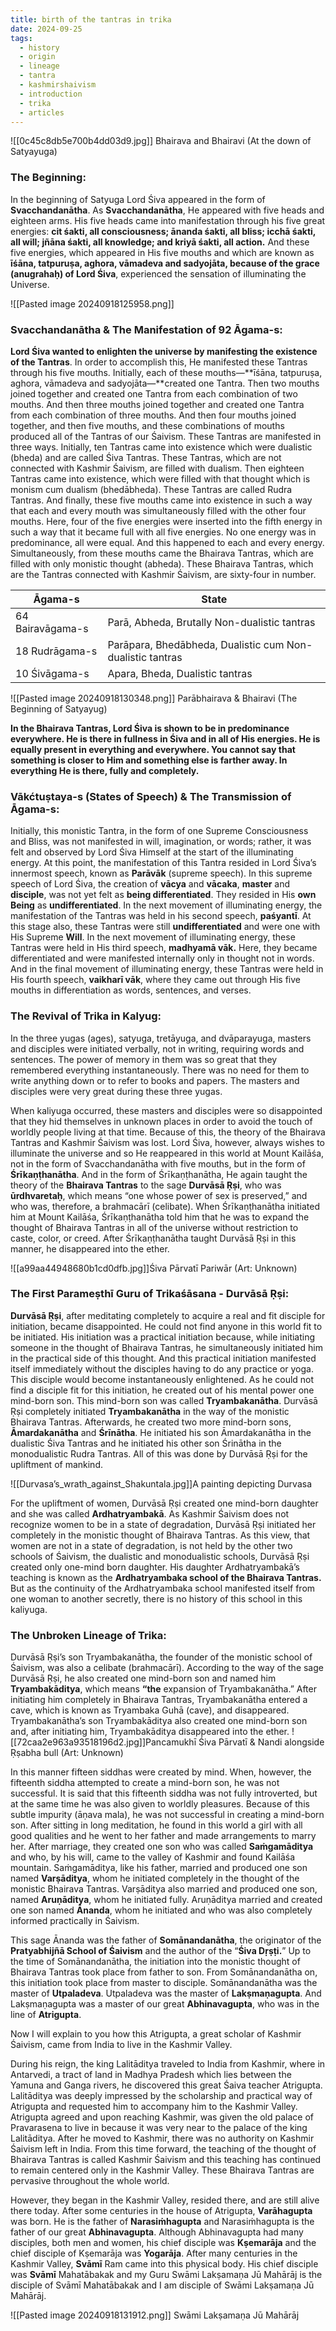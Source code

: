 ```yaml
---
title: birth of the tantras in trika
date: 2024-09-25
tags:
  - history
  - origin
  - lineage
  - tantra
  - kashmirshaivism
  - introduction
  - trika
  - articles
---
```


![[0c45c8db5e700b4dd03d9.jpg]] Bhairava and Bhairavi (At the down of Satyayuga)

### The Beginning:
In the beginning of Satyuga Lord Śiva appeared in the form of **Svacchandanātha**. As **Svacchandanātha**, He appeared with five heads and eighteen arms. His five heads came into manifestation through his five great energies: **cit śakti, all consciousness; ānanda śakti, all bliss; icchā śakti, all will; jñāna śakti, all knowledge; and kriyā śakti, all action.** And these five energies, which appeared in His five mouths and which are known as **īśāna, tatpuruṣa, aghora, vāmadeva and sadyojāta, because of the grace (anugrahaḥ) of Lord Śiva**, experienced the sensation of illuminating the Universe.

![[Pasted image 20240918125958.png]]
### Svacchandanātha & The Manifestation of 92 Āgama-s:
**Lord Śiva wanted to enlighten the universe by manifesting the existence of the Tantras**. In order to accomplish this, He manifested these Tantras through his five mouths. Initially, each of these mouths—**īśāna, tatpuruṣa, aghora, vāmadeva and sadyojāta—**created one Tantra. Then two mouths joined together and created one Tantra from each combination of two mouths. And then three mouths joined together and created one Tantra from each combination of three mouths. And then four mouths joined together, and then five mouths, and these combinations of mouths produced all of the Tantras of our Śaivism.
These Tantras are manifested in three ways. Initially, ten Tantras came into existence which were dualistic (bheda) and are called Śiva Tantras. These Tantras, which are not connected with Kashmir Śaivism, are filled with dualism. Then eighteen Tantras came into existence, which were filled with that thought which is monism cum dualism (bhedābheda). These Tantras are called Rudra Tantras. And finally, these five mouths came into existence in such a way that each and every mouth was simultaneously filled with the other four mouths. Here, four of the five energies were inserted into the fifth energy in such a way that it became full with all five energies. No one energy was in predominance, all were equal. And this happened to each and every energy. Simultaneously, from these mouths came the Bhairava Tantras, which are filled with only monistic thought (abheda). These Bhairava Tantras, which are the Tantras connected with Kashmir Śaivism, are sixty-four in number.


| Āgama-s          | State                                                     |
| ---------------- | --------------------------------------------------------- |
| 64 Bairavāgama-s | Parā, Abheda, Brutally Non-dualistic tantras              |
| 18 Rudrāgama-s   | Parāpara, Bhedābheda, Dualistic cum Non-dualistic tantras |
| 10 Śivāgama-s    | Apara, Bheda, Dualistic tantras                           |


![[Pasted image 20240918130348.png]]
Parābhairava & Bhairavi (The Beginning of Satyayug)

**In the Bhairava Tantras, Lord Śiva is shown to be in predominance everywhere. He is there in fullness in Śiva and in all of His energies. He is equally present in everything and everywhere. You cannot say that something is closer to Him and something else is farther away. In everything He is there, fully and completely.**

### Vākćtuṣtaya-s (States of Speech) & The Transmission of Āgama-s:
Initially, this monistic Tantra, in the form of one Supreme Consciousness and Bliss, was not manifested in will, imagination, or words; rather, it was felt and observed by Lord Śiva Himself at the start of the illuminating energy. At this point, the manifestation of this Tantra resided in Lord Śiva’s innermost speech, known as **Parāvāk** (supreme speech). In this supreme speech of Lord Śiva, the creation of **vācya** and **vācaka**, **master** and **disciple**, was not yet felt as **being differentiated**. They resided in His **own Being** as **undifferentiated**. In the next movement of illuminating energy, the manifestation of the Tantras was held in his second speech, **paśyantī**. At this stage also, these Tantras were still **undifferentiated** and were one with His Supreme **Will**. In the next movement of illuminating energy, these Tantras were held in His third speech, **madhyamā vāk.** Here, they became differentiated and were manifested internally only in thought not in words. And in the final movement of illuminating energy, these Tantras were held in His fourth speech, **vaikharī vāk**, where they came out through His five mouths in differentiation as words, sentences, and verses.

### The Revival of Trika in Kalyug:
In the three yugas (ages), satyuga, tretāyuga, and dvāparayuga, masters and disciples were initiated verbally, not in writing, requiring words and sentences. The power of memory in them was so great that they remembered everything instantaneously. There was no need for them to write anything down or to refer to books and papers. The masters and disciples were very great during these three yugas.

When kaliyuga occurred, these masters and disciples were so disappointed that they hid themselves in unknown places in order to avoid the touch of worldly people living at that time. Because of this, the theory of the Bhairava Tantras and Kashmir Śaivism was lost. Lord Śiva, however, always wishes to illuminate the universe and so He reappeared in this world at Mount Kailāśa, not in the form of Svacchandanātha with five mouths, but in the form of **Śrīkaṇṭhanātha**. And in the form of Śrīkaṇṭhanātha, He again taught the theory of the **Bhairava Tantras** to the sage **Durvāsā Ṛṣi**, who was **ūrdhvaretaḥ**, which means “one whose power of sex is preserved,” and who was, therefore, a brahmacārī (celibate). When Śrīkaṇṭhanātha initiated him at Mount Kailāśa, Śrīkaṇṭhanātha told him that he was to expand the thought of Bhairava Tantras in all of the universe without restriction to caste, color, or creed. After Śrīkaṇṭhanātha taught Durvāsā Ṛṣi in this manner, he disappeared into the ether.

![[a99aa44948680b1cd0dfb.jpg]]Śiva Pārvatī Pariwār (Art: Unknown)

### The First Parameṣthī Guru of Trikaśāsana - Durvāsā Ṛṣi:
**Durvāsā Ṛṣi**, after meditating completely to acquire a real and fit disciple for initiation, became disappointed. He could not find anyone in this world fit to be initiated. His initiation was a practical initiation because, while initiating someone in the thought of Bhairava Tantras, he simultaneously initiated him in the practical side of this thought. And this practical initiation manifested itself immediately without the disciples having to do any practice or yoga. This disciple would become instantaneously enlightened. As he could not find a disciple fit for this initiation, he created out of his mental power one mind-born son. This mind-born son was called **Tryambakanātha**. Durvāsā Ṛṣi completely initiated **Tryambakanātha** in the way of the monistic Bhairava Tantras. Afterwards, he created two more mind-born sons, **Āmardakanātha** and **Śrīnātha**. He initiated his son Āmardakanātha in the dualistic Śiva Tantras and he initiated his other son Śrinātha in the monodualistic Rudra Tantras. All of this was done by Durvāsā Ṛṣi for the upliftment of mankind.

![[Durvasa’s_wrath_against_Shakuntala.jpg]]A painting depicting Durvasa

For the upliftment of women, Durvāsā Ṛṣi created one mind-born daughter and she was called **Ardhatryambakā**. As Kashmir Śaivism does not recognize women to be in a state of degradation, Durvāsā Ṛṣi initiated her completely in the monistic thought of Bhairava Tantras. As this view, that women are not in a state of degradation, is not held by the other two schools of Śaivism, the dualistic and monodualistic schools, Durvāsā Ṛṣi created only one-mind born daughter. His daughter Ardhatryambakā’s teaching is known as the **Ardhatryambaka school of the Bhairava Tantras.** But as the continuity of the Ardhatryambaka school manifested itself from one woman to another secretly, there is no history of this school in this kaliyuga.

### The Unbroken Lineage of Trika:
Durvāsā Ṛṣi’s son Tryambakanātha, the founder of the monistic school of Śaivism, was also a celibate (brahmacārī). According to the way of the sage Durvāsā Ṛṣi, he also created one mind-born son and named him **Tryambakāditya**, which means **“the** expansion of Tryambakanātha.” After initiating him completely in Bhairava Tantras, Tryambakanātha entered a cave, which is known as Tryambaka Guhā (cave), and disappeared. Tryambakanātha’s son Tryambakāditya also created one mind-born son and, after initiating him, Tryambakāditya disappeared into the ether.
![[72caa2e963a93518196d2.jpg]]Pancamukhī Śiva Pārvatī & Nandi alongside Ṛṣabha bull (Art: Unknown)

In this manner fifteen siddhas were created by mind. When, however, the fifteenth siddha attempted to create a mind-born son, he was not successful. It is said that this fifteenth siddha was not fully introverted, but at the same time he was also given to worldly pleasures. Because of this subtle impurity (āṇava mala), he was not successful in creating a mind-born son. After sitting in long meditation, he found in this world a girl with all good qualities and he went to her father and made arrangements to marry her. After marriage, they created one son who was called **Saṁgamāditya** and who, by his will, came to the valley of Kashmir and found Kailāśa mountain. Saṁgamāditya, like his father, married and produced one son named **Varṣāditya**, whom he initiated completely in the thought of the monistic Bhairava Tantras. Varṣāditya also married and produced one son, named **Aruṇāditya**, whom he initiated fully. Aruṇāditya married and created one son named **Ānanda**, whom he initiated and who was also completely informed practically in Śaivism.

This sage Ānanda was the father of **Somānandanātha**, the originator of the **Pratyabhijñā School of Śaivism** and the author of the “**Śiva Dṛṣṭi.**” Up to the time of Somānandanātha, the initiation into the monistic thought of Bhairava Tantras took place from father to son. From Somānandanātha on, this initiation took place from master to disciple. Somānandanātha was the master of **Utpaladeva**. Utpaladeva was the master of **Lakṣmaṇagupta**. And Lakṣmaṇagupta was a master of our great **Abhinavagupta**, who was in the line of **Atrigupta**.

Now I will explain to you how this Atrigupta, a great scholar of Kashmir Śaivism, came from India to live in the Kashmir Valley.

During his reign, the king Lalitāditya traveled to India from Kashmir, where in Antarvedi, a tract of land in Madhya Pradesh which lies between the Yamuna and Ganga rivers, he discovered this great Śaiva teacher Atrigupta. Lalitāditya was deeply impressed by the scholarship and practical way of Atrigupta and requested him to accompany him to the Kashmir Valley. Atrigupta agreed and upon reaching Kashmir, was given the old palace of Pravarasena to live in because it was very near to the palace of the king Lalitāditya. After he moved to Kashmir, there was no authority on Kashmir Śaivism left in India. From this time forward, the teaching of the thought of Bhairava Tantras is called Kashmir Śaivism and this teaching has continued to remain centered only in the Kashmir Valley. These Bhairava Tantras are pervasive throughout the whole world.

However, they began in the Kashmir Valley, resided there, and are still alive there today. After some centuries in the house of Atrigupta, **Varāhagupta** was born. He is the father of **Narasiṁhagupta** and Narasiṁhagupta is the father of our great **Abhinavagupta**. Although Abhinavagupta had many disciples, both men and women, his chief disciple was **Kṣemarāja** and the chief disciple of Kṣemarāja was **Yogarāja**. After many centuries in the Kashmir Valley, **Svāmī** Ram came into this physical body. His chief disciple was **Svāmī** Mahatābakak and my Guru Swāmi Lakṣamaṇa Jū Mahārāj is the disciple of Svāmī Mahatābakak and I am disciple of Swāmi Lakṣamaṇa Jū Mahārāj.


![[Pasted image 20240918131912.png]]
Swāmi Lakṣamaṇa Jū Mahārāj
